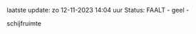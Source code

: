 laatste update: 
zo 12-11-2023 14:04   uur 
Status: FAALT - geel - 
<div class="service Y">schijfruimte</div>